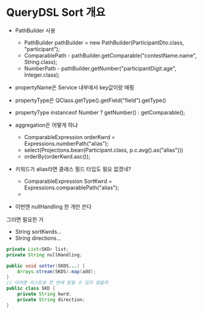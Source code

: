 # QueryDSL Sort 개요
- PathBuilder 사용
  - PathBuilder pathBuilder = new PathBuilder(ParticipantDto.class, "participant");
  - ComparablePath - pathBuilder.getComparable("contestName.name", String.class);
  - NumberPath - pathBuilder.getNumber("participantDigit.age", Integer.class);


- propertyName은 Service 내부에서 key값이랑 매핑
- propertyType은 QClass.getType().getField("field").getType()
- propertyType instanceof Number ? getNumber() : getComparable();


- aggregation은 어떻게 하냐
  - ComparableExpression orderKwrd = Expressions.numberPath("alias");
  - select(Projections.bean(Participant.class, p.c.avg().as("alias")))
  - orderBy(orderKwrd.asc());
- 키워드가 alias라면 클래스 필드 타입도 필요 없겠네?
  - ComparableExpression SortKwrd = Expressions.comparablePath("alias");
  - 


- 이번엔 nullHandling 한 개만 쓴다

그러면 필요한 거
- String sortKwrds...
- String directions...

```java
private List<SKD> list;
private String nullHandling;

public void setter(SKDS...) {
    Arrays.stream(SKDS).map(add);
}
// 이러면 리스트로 한 번에 받을 수 있지 않을까
public class SKD {
    private String kwrd;
    private String direction;
}
```
